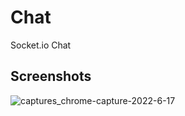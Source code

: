 # Chat
Socket.io Chat
## Screenshots
![captures_chrome-capture-2022-6-17](https://user-images.githubusercontent.com/55556476/179422922-41cc63fa-795f-4b57-ac13-edd939da9766.png)
